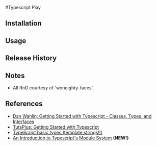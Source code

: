 #Typescript Play

## Installation

## Usage 

## Release History

## Notes
- All RnD courtesy of 'woneighty-faces'.


## References
- [Dan Wahlin: Getting Started with Typescript - Classes, Types, and Interfaces](http://weblogs.asp.net/dwahlin/getting-started-with-typescript-classes-static-types-and-interfaces)
- [TutsPlus: Getting Started with Typescript](http://code.tutsplus.com/tutorials/getting-started-with-typescript--net-28890)
- [TypeScript basic types (template strings!!)](https://www.typescriptlang.org/docs/handbook/basic-types.html)
- [An Introduction to Typescript's Module System](https://blog.oio.de/2014/01/31/an-introduction-to-typescript-module-system/) **(NEW!)**
